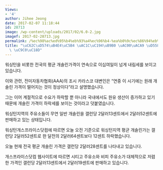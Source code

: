 ```yaml
---
Views:
- '4'
author: Jihee Jeong
date: 2017-02-07 11:18:44
id: 28713
image: /wp-content/uploads/2017/02/6.0-2.jpg
imagef: 2017-02-28713.jpg
permalink: /%ec%98%ac%ed%95%b4%eb%93%a4%ec%96%b4-%ea%b0%9c%ec%86%94%eb%a6%b0-%ea%b0%80%ea%b2%a9-%ed%95%98%eb%9d%bd%ec%84%b8-%ec%a7%80%ec%86%8d/
title: "\uC62C\uD574\uB4E4\uC5B4 \uAC1C\uC194\uB9B0 \uAC00\uACA9 \uD558\uB77D\uC138\
  \ \uC9C0\uC18D"
---
```


워싱턴을 비롯한 전국의 평균 개솔린가격이 연속으로 이십여일이 넘게 내림세를 보이고 있습니다.

이와 관련, 전미자동차협회(AAA)의 조시 카라스코 대변인은 “연중 이 시기에는 원래 개솔린 가격이 떨어지는 것이 정상이다”라고 설명했습니다.

그는 이어 계절적으로 수요가 하락할 뿐 아니라 국내에서도 원유 생산이 증가하고 있기 때문에 개솔린 가격이 하락세를 보이는 것이라고 덧붙였습니다.

워싱턴지역의 주유소들이 무연 일반 개솔린을 갤런당 2달러13센트에서 2달러52센트에 판매하고 있는 상태입니다.

워싱턴개스프라이스닷컴에 따르면 오늘 오전 기준으로 워싱턴지역 평균 개솔린가는 갤런당 2달러52센트로 한 달전의 2달러64센트보다 12센트 하락했습니다.

오늘 현재 전국 평균 개솔린 가격은 갤런당 2달러28센트를 나타내고 있습니다.

개스프라이스닷컴 웹사이트에 따르면 시티고 주유소와 비피 주유소가 대체적으로 저렴한 가격인 갤런당 2달러13센트에서 2달러19센트에 판매하고 있습니다.